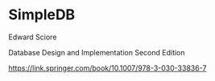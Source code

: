 # SimpleDB

Edward Sciore

Database Design and Implementation Second Edition

<https://link.springer.com/book/10.1007/978-3-030-33836-7>
